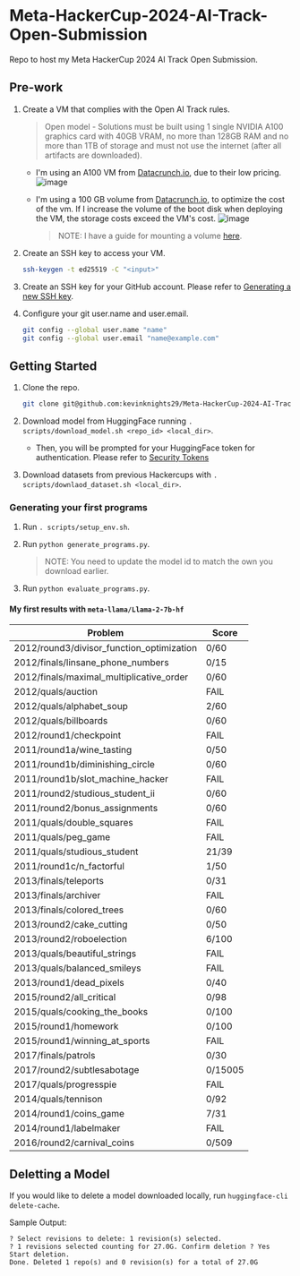 # Meta-HackerCup-2024-AI-Track-Open-Submission

Repo to host my Meta HackerCup 2024 AI Track Open Submission.

## Pre-work

1. Create a VM that complies with the Open AI Track rules.

    > Open model - Solutions must be built using 1 single NVIDIA A100 graphics card with 40GB VRAM, no more than 128GB RAM and no more than 1TB of storage and must not use the internet (after all artifacts are downloaded).

    - I'm using an A100 VM from [Datacrunch.io](https://datacrunch.io/products#A100), due to their low pricing. ![image](https://github.com/user-attachments/assets/d0b06ed0-ff53-4598-a995-3d853f9546da)

    - I'm using a 100 GB volume from [Datacrunch.io](https://datacrunch.io), to optimize the cost of the vm. If I increase the volume of the boot disk when deploying the VM, the storage costs exceed the VM's cost. ![image](https://github.com/user-attachments/assets/4dfb2fae-4ee9-42c6-9baf-adfde4b2d122)

        > NOTE: I have a guide for mounting a volume [here](./scripts/mount_volume.md).

2. Create an SSH key to access your VM.

    ```bash
    ssh-keygen -t ed25519 -C "<input>"
    ```

3. Create an SSH key for your GitHub account. Please refer to [Generating a new SSH key](https://docs.github.com/en/authentication/connecting-to-github-with-ssh/generating-a-new-ssh-key-and-adding-it-to-the-ssh-agent).

4. Configure your git user.name and user.email.

    ```bash
    git config --global user.name "name"
    git config --global user.email "name@example.com"
    ```

## Getting Started

1. Clone the repo.

    ```bash
    git clone git@github.com:kevinknights29/Meta-HackerCup-2024-AI-Track-Open-Submission.git
    ```

2. Download model from HuggingFace running `. scripts/download_model.sh <repo_id> <local_dir>`.

    - Then, you will be prompted for your HuggingFace token for authentication. Please refer to [Security Tokens](https://huggingface.co/docs/hub/en/security-tokens)

3. Download datasets from previous Hackercups with `. scripts/downlaod_dataset.sh <local_dir>`.

### Generating your first programs

1. Run `. scripts/setup_env.sh`. 

2. Run `python generate_programs.py`.

    >NOTE: You need to update the model id to match the own you download earlier.

3. Run `python evaluate_programs.py`.

#### My first results with `meta-llama/Llama-2-7b-hf`

| Problem | Score |
| ------- | ----- |
| 2012/round3/divisor_function_optimization | 0/60 |
| 2012/finals/linsane_phone_numbers | 0/15 |
| 2012/finals/maximal_multiplicative_order | 0/60 |
| 2012/quals/auction | FAIL |
| 2012/quals/alphabet_soup | 2/60 |
| 2012/quals/billboards | 0/60 |
| 2012/round1/checkpoint | FAIL |
| 2011/round1a/wine_tasting | 0/50 |
| 2011/round1b/diminishing_circle | 0/60 |
| 2011/round1b/slot_machine_hacker | FAIL |
| 2011/round2/studious_student_ii | 0/60 |
| 2011/round2/bonus_assignments | 0/60 |
| 2011/quals/double_squares | FAIL |
| 2011/quals/peg_game | FAIL |
| 2011/quals/studious_student | 21/39 |
| 2011/round1c/n_factorful | 1/50 |
| 2013/finals/teleports | 0/31 |
| 2013/finals/archiver | FAIL |
| 2013/finals/colored_trees | 0/60 |
| 2013/round2/cake_cutting | 0/50 |
| 2013/round2/roboelection | 6/100 |
| 2013/quals/beautiful_strings | FAIL |
| 2013/quals/balanced_smileys | FAIL |
| 2013/round1/dead_pixels | 0/40 |
| 2015/round2/all_critical | 0/98 |
| 2015/quals/cooking_the_books | 0/100 |
| 2015/round1/homework | 0/100 |
| 2015/round1/winning_at_sports | FAIL |
| 2017/finals/patrols | 0/30 |
| 2017/round2/subtlesabotage | 0/15005 |
| 2017/quals/progresspie | FAIL |
| 2014/quals/tennison | 0/92 |
| 2014/round1/coins_game | 7/31 |
| 2014/round1/labelmaker | FAIL |
| 2016/round2/carnival_coins | 0/509 |

## Deletting a Model

If you would like to delete a model downloaded locally, run `huggingface-cli delete-cache`.

Sample Output:

```text
? Select revisions to delete: 1 revision(s) selected.
? 1 revisions selected counting for 27.0G. Confirm deletion ? Yes
Start deletion.
Done. Deleted 1 repo(s) and 0 revision(s) for a total of 27.0G
```
